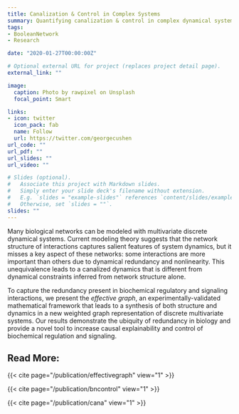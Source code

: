 ```yaml
---
title: Canalization & Control in Complex Systems
summary: Quantifying canalization & control in complex dynamical systems.
tags:
- BooleanNetwork
- Research

date: "2020-01-27T00:00:00Z"

# Optional external URL for project (replaces project detail page).
external_link: ""

image:
  caption: Photo by rawpixel on Unsplash
  focal_point: Smart

links:
- icon: twitter
  icon_pack: fab
  name: Follow
  url: https://twitter.com/georgecushen
url_code: ""
url_pdf: ""
url_slides: ""
url_video: ""

# Slides (optional).
#   Associate this project with Markdown slides.
#   Simply enter your slide deck's filename without extension.
#   E.g. `slides = "example-slides"` references `content/slides/example-slides.md`.
#   Otherwise, set `slides = ""`.
slides: ""
---
```


Many biological networks can be modeled with multivariate discrete dynamical systems.  Current modeling theory suggests that the network structure of interactions captures salient features of system dynamics, but it misses a key aspect of these networks: some interactions are more important than others due to dynamical redundancy and nonlinearity.  This unequivalence leads to a canalized dynamics that is different from dynamical constraints inferred from network structure alone.

To capture the redundancy present in biochemical regulatory and signaling interactions, we present the *effective graph*, an experimentally-validated mathematical framework that leads to a synthesis of both structure and dynamics in a new weighted graph representation of discrete multivariate systems. Our results demonstrate the ubiquity of redundancy in biology and provide a novel tool to increase causal explainability and control of biochemical regulation and signaling.

Read More:
---------------
{{< cite page="/publication/effectivegraph" view="1" >}}

{{< cite page="/publication/bncontrol" view="1" >}}

{{< cite page="/publication/cana" view="1" >}}

